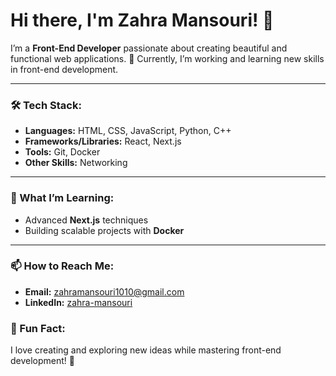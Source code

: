 # Hi there, I'm Zahra Mansouri! 👋

I’m a **Front-End Developer** passionate about creating beautiful and functional web applications. 🌟 Currently, I’m working and learning new skills in front-end development.

---

### 🛠️ Tech Stack:
- **Languages:** HTML, CSS, JavaScript, Python, C++
- **Frameworks/Libraries:** React, Next.js
- **Tools:** Git, Docker
- **Other Skills:** Networking

---

### 🌱 What I’m Learning:
- Advanced **Next.js** techniques
- Building scalable projects with **Docker**

---

### 📫 How to Reach Me:
- **Email:** zahramansouri1010@gmail.com
- **LinkedIn:** [zahra-mansouri](https://www.linkedin.com/in/zahra-mansouri-0bb725232/)



### 🌟 Fun Fact:
I love creating and exploring new ideas while mastering front-end development! 🚀
